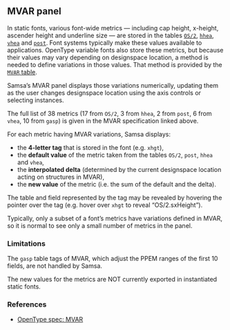 ## MVAR panel

In static fonts, various font-wide metrics — including cap height, x-height, ascender height and underline size — are stored in the tables [`OS/2`](https://docs.microsoft.com/en-us/typography/opentype/spec/os2), [`hhea`](https://docs.microsoft.com/en-us/typography/opentype/spec/hhea), [`vhea`](https://docs.microsoft.com/en-us/typography/opentype/spec/vhea) and [`post`](https://docs.microsoft.com/en-us/typography/opentype/spec/post). Font systems typically make these values available to applications. OpenType variable fonts also store these metrics, but because their values may vary depending on designspace location, a method is needed to define variations in those values. That method is provided by the [`MVAR` table](https://docs.microsoft.com/en-us/typography/opentype/spec/mvar).

Samsa’s MVAR panel displays those variations numerically, updating them as the user changes designspace location using the axis controls or selecting instances.

The full list of 38 metrics (17 from `OS/2`, 3 from `hhea`, 2 from `post`, 6 from `vhea`, 10 from `gasp`) is given in the MVAR specification linked above.

For each metric having MVAR variations, Samsa displays:
* the **4-letter tag** that is stored in the font (e.g. `xhgt`),
* the **default value** of the metric taken from the tables `OS/2`, `post`, `hhea` and `vhea`,
* the **interpolated delta** (determined by the current designspace location acting on structures in MVAR),
* the **new value** of the metric (i.e. the sum of the default and the delta).

The table and field represented by the tag may be revealed by hovering the pointer over the tag (e.g. hover over `xhgt` to reveal “OS/2.sxHeight”).

Typically, only a subset of a font’s metrics have variations defined in MVAR, so it is normal to see only a small number of metrics in the panel.

### Limitations

The `gasp` table tags of MVAR, which adjust the PPEM ranges of the first 10 fields, are not handled by Samsa.

The new values for the metrics are NOT currently exported in instantiated static fonts.

### References

* [OpenType spec: MVAR](https://docs.microsoft.com/en-us/typography/opentype/spec/mvar)
